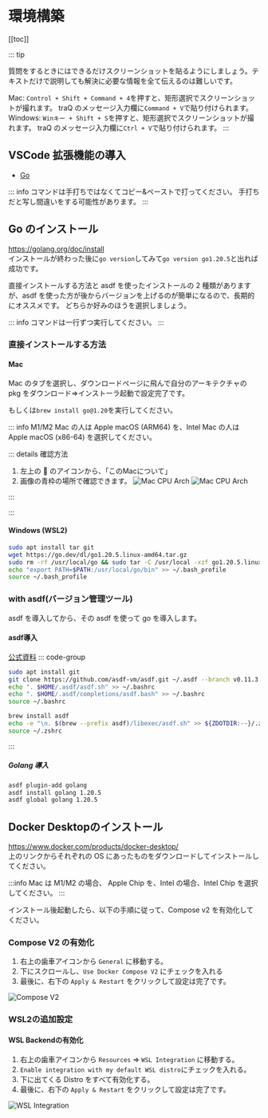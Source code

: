 # 環境構築

[[toc]]

::: tip

質問をするときにはできるだけスクリーンショットを貼るようにしましょう。テキストだけで説明しても解決に必要な情報を全て伝えるのは難しいです。

Mac: `Control + Shift + Command + 4`を押すと、矩形選択でスクリーンショットが撮れます。 traQ のメッセージ入力欄に`Command + V`で貼り付けられます。  
Windows: `Winキー + Shift + S`を押すと、矩形選択でスクリーンショットが撮れます。 traQ のメッセージ入力欄に`Ctrl + V`で貼り付けられます。
:::

## VSCode 拡張機能の導入

- [Go](https://marketplace.visualstudio.com/items?itemName=golang.Go)

::: info
コマンドは手打ちではなくてコピー&ペーストで打ってください。
手打ちだと写し間違いをする可能性があります。
:::

## Go のインストール

https://golang.org/doc/install  
インストールが終わった後に`go version`してみて`go version go1.20.5`と出れば成功です。

直接インストールする方法と asdf を使ったインストールの 2 種類がありますが、asdf を使った方が後からバージョンを上げるのが簡単になるので、長期的にオススメです。
どちらか好みのほうを選択しましょう。

::: info
コマンドは一行ずつ実行してください。
:::

### 直接インストールする方法

#### Mac

Mac のタブを選択し、ダウンロードページに飛んで自分のアーキテクチャの pkg をダウンロード=>インストーラ起動で設定完了です。

もしくは`brew install go@1.20`を実行してください。

::: info
M1/M2 Mac の人は Apple macOS (ARM64) を、Intel Mac の人は Apple macOS (x86-64) を選択してください。

::: details 確認方法
1. 左上の :apple: のアイコンから、「このMacについて」
2. 画像の青枠の場所で確認できます。
![Mac CPU Arch](./images/mac-cpu-arch_1.png)
![Mac CPU Arch](./images/mac-cpu-arch_2.png)

:::

:::


#### Windows (WSL2)
``` bash
sudo apt install tar git
wget https://go.dev/dl/go1.20.5.linux-amd64.tar.gz
sudo rm -rf /usr/local/go && sudo tar -C /usr/local -xzf go1.20.5.linux-amd64.tar.gz
echo "export PATH=$PATH:/usr/local/go/bin" >> ~/.bash_profile
source ~/.bash_profile
```

### with asdf(バージョン管理ツール)

asdf を導入してから、その asdf を使って go を導入します。

#### asdf導入

[公式資料](https://asdf-vm.com/#/core-manage-asdf)
::: code-group
``` bash [Windows(WSL2)]
sudo apt install git
git clone https://github.com/asdf-vm/asdf.git ~/.asdf --branch v0.11.3
echo ". $HOME/.asdf/asdf.sh" >> ~/.bashrc
echo ". $HOME/.asdf/completions/asdf.bash" >> ~/.bashrc
source ~/.bashrc
```
``` zsh [Mac]
brew install asdf
echo -e "\n. $(brew --prefix asdf)/libexec/asdf.sh" >> ${ZDOTDIR:-~}/.zshrc
source ~/.zshrc
```
:::
##### Golang 導入

``` bash
asdf plugin-add golang
asdf install golang 1.20.5
asdf global golang 1.20.5
```

## Docker Desktopのインストール

https://www.docker.com/products/docker-desktop/  
上のリンクからそれぞれの OS にあったものをダウンロードしてインストールしてください。

:::info
Mac は M1/M2 の場合、 Apple Chip を、Intel の場合、Intel Chip を選択してください。
:::

インストール後起動したら、以下の手順に従って、Compose v2 を有効化してください。

### Compose V2 の有効化
1. 右上の歯車アイコンから `General` に移動する。
2. 下にスクロールし、`Use Docker Compose V2` にチェックを入れる
4. 最後に、右下の `Apply & Restart` をクリックして設定は完了です。

![Compose V2](./images/setup-composev2.png)
### WSL2の追加設定
#### WSL Backendの有効化

1. 右上の歯車アイコンから `Resources` => `WSL Integration` に移動する。
2.  `Enable integration with my default WSL distro`にチェックを入れる。
3. 下に出てくる Distro をすべて有効化する。
4. 最後に、右下の `Apply & Restart` をクリックして設定は完了です。

![WSL Integration](./images/setup-wsl-backend.png)

